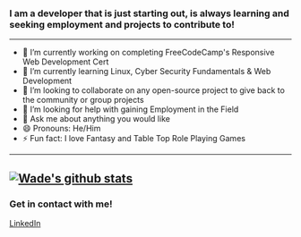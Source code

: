 ### I am a developer that is just starting out, is always learning and seeking employment and projects to contribute to!
---
- 🔭 I’m currently working on completing FreeCodeCamp's Responsive Web Development Cert
- 🌱 I’m currently learning Linux, Cyber Security Fundamentals & Web Development 
- 👯 I’m looking to collaborate on any open-source project to give back to the community or group projects
- 🤔 I’m looking for help with gaining Employment in the Field
- 💬 Ask me about anything you would like
- 😄 Pronouns: He/Him
- ⚡ Fun fact: I love Fantasy and Table Top Role Playing Games
- ---
[![Wade's github stats](github-readme-stats-murex-five.vercel.app/api?username=Wade-Roberts&count_private=true&show_icons=true&theme=dracula&hide=stars)](https://github.com/anuraghazra/github-readme-stats)
---
### Get in contact with me!
[LinkedIn](https://www.linkedin.com/in/wade-roberts-development/)
